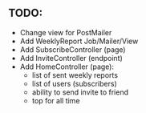 ## TODO:
 - Change view for PostMailer
 - Add WeeklyReport Job/Mailer/View
 - Add SubscribeController (page)
 - Add InviteController (endpoint)
 - Add HomeController (page):
   - list of sent weekly reports
   - list of users (subscribers)
   - ability to send invite to friend
   - top for all time
